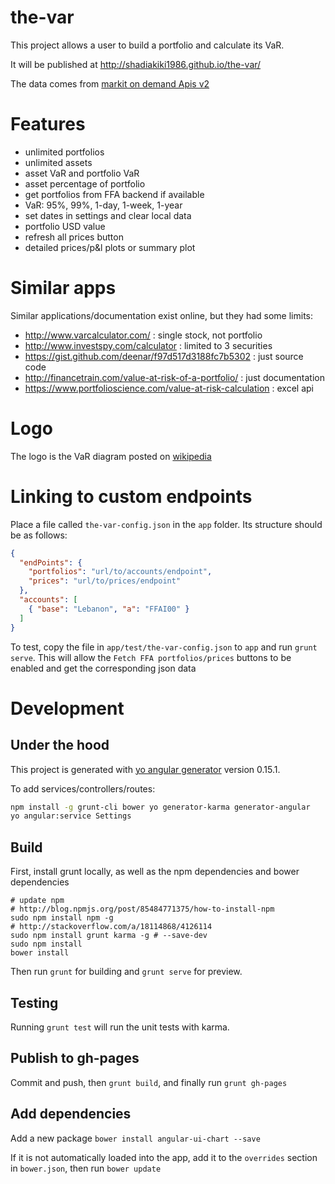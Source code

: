 # the-var

This project allows a user to build a portfolio and calculate its VaR.

It will be published at http://shadiakiki1986.github.io/the-var/

The data comes from [markit on demand Apis v2](http://dev.markitondemand.com/MODApis/)

# Features

* unlimited portfolios
* unlimited assets
* asset VaR and portfolio VaR
* asset percentage of portfolio
* get portfolios from FFA backend if available
* VaR: 95%, 99%, 1-day, 1-week, 1-year
* set dates in settings and clear local data
* portfolio USD value
* refresh all prices button
* detailed prices/p&l plots or summary plot

# Similar apps
Similar applications/documentation exist online, but they had some limits:
* http://www.varcalculator.com/ : single stock, not portfolio
* http://www.investspy.com/calculator : limited to 3 securities
* https://gist.github.com/deenar/f97d517d3188fc7b5302 : just source code
* http://financetrain.com/value-at-risk-of-a-portfolio/ : just documentation
* https://www.portfolioscience.com/value-at-risk-calculation : excel api

# Logo
The logo is the VaR diagram posted on [wikipedia](https://en.wikipedia.org/wiki/File:VaR_diagram.JPG)

# Linking to custom endpoints
Place a file called `the-var-config.json` in the `app` folder.
Its structure should be as follows:
```json
{
  "endPoints": {
    "portfolios": "url/to/accounts/endpoint",
    "prices": "url/to/prices/endpoint"
  },
  "accounts": [
    { "base": "Lebanon", "a": "FFAI00" }
  ]
}
```

To test, copy the file in `app/test/the-var-config.json` to `app` and run `grunt serve`.
This will allow the `Fetch FFA portfolios/prices` buttons to be enabled and get the corresponding json data

# Development
## Under the hood
This project is generated with [yo angular generator](https://github.com/yeoman/generator-angular)
version 0.15.1.

To add services/controllers/routes:
```bash
npm install -g grunt-cli bower yo generator-karma generator-angular
yo angular:service Settings
```

## Build

First, install grunt locally, as well as the npm dependencies and bower dependencies

    # update npm
    # http://blog.npmjs.org/post/85484771375/how-to-install-npm
    sudo npm install npm -g
    # http://stackoverflow.com/a/18114868/4126114
    sudo npm install grunt karma -g # --save-dev
    sudo npm install
    bower install

Then run `grunt` for building and `grunt serve` for preview.

## Testing

Running `grunt test` will run the unit tests with karma.

## Publish to gh-pages
Commit and push, then `grunt build`, and finally run `grunt gh-pages`

## Add dependencies
Add a new package
```bower install angular-ui-chart --save```

If it is not automatically loaded into the app,
add it to the `overrides` section in `bower.json`,
then run `bower update`
